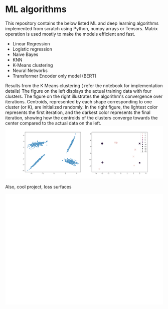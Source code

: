 # ML algorithms 

This repository contains the below listed ML and deep learning algorithms implemented from scratch using Python, numpy arrays or Tensors. Matrix operation is used mostly to make the models efficient and fast.
- Linear Regression
- Logistic regression
- Naive Bayes
- KNN
- K-Means clustering
- Neural Networks
- Transformer Encoder only model (BERT)

Results from the K Means clustering ( refer the notebook for implementation details)
The figure on the left displays the actual training data with four clusters. The figure on the right illustrates the algorithm's convergence over iterations. Centroids, represented by each shape corresponding to one cluster (or K), are initialized randomly. In the right figure, the lightest color represents the first iteration, and the darkest color represents the final iteration, showing how the centroids of the clusters converge towards the center compared to the actual data on the left.
![kmeans](kmeans_clusters.svg)

Also, cool project, loss surfaces

![loss_surface](3d_loss_surface.svg)
